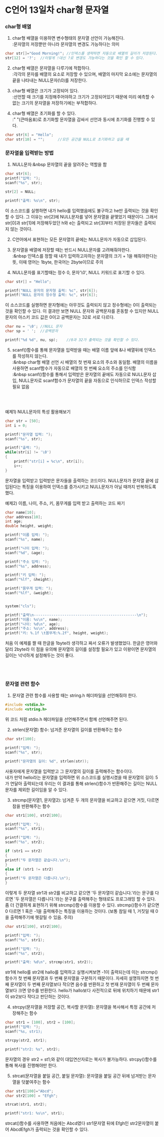 <h1>C언어 13일차 char형 문자열</h1>



<h3>char형 배열</h3>


1. char형 배열을 이용하면 변수형태의 문자열 선언이 가능해진다.<br>
:문자열의 저장뿐만 아니라 문자열의 변경도 가능하다는 의미
```C
char str[]="Good Morning!";	//인덱스를 생략하면 자동으로 배열의 길이가 저장된다.
str[12] = '?';	//이렇게 !대신 ?로 변경도 가능하다는 것을 확인 할 수 있다.
```

2. char형 배열은 문자열을 다루기에 적합하다.<br>
:각각의 문자를 배열의 요소로 저장할 수 있으며, 배열의 마지막 요소에는 문자열의 끝을 나타내는 NULL문자(\0)를 저장한다.

3. char형 배열은 크기가 고정되어 있다.<br>
:선언할 때 크기를 지정해주어야하고 크기가 고정되어있기 때문에 미리 예측할 수 없는 크기의 문자열을 저장하기에는 부적합하다.

4. char형 배열은 초기화를 할 수 있다.<br>
:" "(큰따옴표)로 초기화할 문자열을 감싸서 선언과 동시에 초기화를 진행할 수 있다.<br>
```C
char str[6] = "Hello";
char str[10] = "";		//모든 공간을 NULL로 초기화하고 싶을 때
```



<h3>문자열을 입력받는 방법</h3>

1. NULL문자:&nbsp 문자열의 끝을 알려주는 역할을 함<br>
```C
char str[6];
printf("입력: ");
scanf("%s", str);

str[2] = NULL;

printf("출력: %s\n", str);
```
이 소스코드를 실행하면 내가 hello를 입력했음에도 불구하고 he만 출력되는 것을 확인할 수 있다. 그 이유는 str[2]에 NULL문자를 넣어 문자열을 끝맺었기 때문이다.
그래서 str[0]과 str[1]에 저장해두었던 h와 e는 출력되고 str[3]부터 저장된 문자들은 출력되지 않는 것이다.

2. C언어에서 표현하는 모든 문자열의 끝에는 NULL문자가 자동으로 삽입된다.

3. 문자열을 배열에 저장할 때는 반드시 NULL문자를 고려해줘야한다.<br>
:&nbsp 인덱스를 정할 때 내가 입력하고자하는 문자열의 크기 + 1을 해줘야한다는 뜻, 이때 영어는 1byte, 한국어는 2byte이므로 주의

4. NULL문자를 표기할때는 정수 0, 문자'\0', NULL 키워드로 표기할 수 있다.<br>
```C
char str[] = "Hello";

printf("NULL 문자의 문자형 출력: %c", str[6]);
printf("NULL 문자의 정수형 출력: %c", str[6]);
```
이 소스코드를 실행하면 문자형에는 아무것도 출력되지 않고 정수형에는 0이 출력되는 것을 확인할 수 있다. 이 결과만 보면 NULL 문자와 공백문자를 혼동할 수 있지만 NULL 문자의 아스키 코드 값은 0이고 공백문자는 32로 서로 다르다.
```C
char nu = '\0';	//NULL 문자
char sp = ' ';	//공백문자

printf("%d %d", nu, sp);	//0과 32가 출력되는 것을 확인할 수 있다.
```


5. scanf()함수를 통해 문자열을 입력받을 때는 배열 이름 앞에 &나 배열뒤에 인덱스를 작성하지 않는다.<br>
:&nbsp char형 배열 선언 시 배열의 첫 번재 요소의 주소와 동일함. 배열의 이름을 사용하면 scanf함수가 자동으로 배열의 첫 번째 요소의 주소를 인식함<br>
:&nbsp scanf()함수를 통해서 입력받은 문자열의 끝에도 자동으로 NULL문자 삽입, NULL문자로 scanf함수가 문자열의 끝을 자동으로 인식하므로 인덱스 작성할 필요 없음

<br><br>


예제1) NULL문자의 특성 활용해보기
```C
char str = [50];
int i = 0;

printf("문자열 입력: ");
scanf("%s", str);

printf("출력: ");
while(str[i] != '\0')
{
	printf("str[i] = %c\n", str[i]);
	i++;
}
```
문자열을 입력받고 입력받은 문자들을 출력하는 코드이다. NULL문자가 문자열 끝에 삽입된다는 특징을 이용하여 인덱스를 증가시키고 NULL문자가 아닐 때까지 반복하도록 했다.

예제2) 이름, 나이, 주소, 키, 몸무게를 입력 받고 출력하는 코드 짜기
```C
char name[10];
char address[10];
int age;
double height, weight;

printf("이름 입력: ");
scanf("%s", name);

printf("나이 입력: ");
scanf("%d", &age);

printf("주소 입력: ");
scanf("%s", address);

printf("키 입력: ");
scanf("%lf", &height);

printf("몸무게 입력: ");
scanf("%lf", &weight);


system("cls");

printf("출력\n-----------------------------------------------\n");
printf("이름: %s\n", name);
printf("나이: %d\n", age);
printf("주소: %s\n", address);
printf("키: %.1f \t몸무게:%.2f", height, weight);
```
처음 이 예제를 짤 때 한글을 1byte라 생각하고 짜서 오류가 발생했었다. 한글은 영어와 달리 2byte라 이 점을 유의해 문자열의 길이를 설정할 필요가 있고 이왕이면 문자열의 길이는 넉넉하게 설정해두는 것이 좋다.


<br><br>

<h3>문자열 관련 함수</h3>

1. 문자열 관련 함수를 사용할 때는 string.h 헤더파일을 선언해줘야 한다.
```C
#include <stdio.h>
#include <string.h>
```
위 코드 처럼 stdio.h 헤더파일을 선언해주면서 함께 선언해주면 된다.

2. strlen(문자열) 함수: 넘겨준 문자열의 길이를 반환해주는 함수
```C
char str[100];

printf("입력: ");
scanf("%s", str);

printf("문자열의 길이: %d", strlen(str));
```
사용자에게 문자열을 입력받고 그 문자열의 길이를 출력해주는 함수이다.<br>
내가 만약 hello라는 문자열을 입력하면 위 소스코드를 실행시켰을 때 문자열의 길이: 5가 연달아 출력되는데 우리는 이 결과를 통해 strlen()함수가 반환해주는 길이는 NULL문자를 제외한 길이임을 알 수 있다.

3. strcmp(문자열1, 문자열2): 넘겨준 두 개의 문자열을 비교하고 같으면 거짓, 다르면 참을 반환해주는 함수
```C
char str1[100], str2[100];

printf("입력: ");
scanf("%s", str1);

printf("입력: ");
scanf("%s", str2);

if (str1 == str2)
{
printf("두 문자열은 같습니다.\n");
}
else if (str1 != str2)
{
printf("두 문자열은 다릅니다.\n");
}
```
이렇게 두 문자열 str1과 str2를 비교하고 같으면 '두 문자열이 같습니다.'라는 문구를 다르면 '두 문자열은 다릅니다.'라는 문구를 출력해주는 형태로도 프로그래밍 할 수 있다.
좀 더 간결하게 표현하기 위해 strcmp()함수를 이용할 수 있다. strcmp()함수가 같으면 0 다르면 1 혹은 -1을 출력해주는 특징을 이용하는 것이다.
(보통 참일 때 1, 거짓일 때 0을 출력해주기에 헷갈릴 수 있음. 주의)
```C
char str1[100], str2[100];

printf("입력: ");
scanf("%s", str1);

printf("입력: ");
scanf("%s", str2);

printf("출력: %d\n", strcmp(str1, str2));
```
str1에 hello를 str2에 hallo를 입력하고 실행시켜보면 -1이 출력되는데 이는 strcmp()함수가 첫 번째 문자열과 두 번째 문자열을 구분하기 때문이다.
자세히 설명하지면 첫 번째 문자열이 두 번째 문자열보다 작으면 음수를 반환하고 첫 번재 문자열이 두 번째 문자열보다 크면 양수를 반환한다.
hello가 hallo보다 사전적으로 뒤에 위치하기 때문에 str1이 str2보다 작다고 판단하는 것이다.

4. strcpy(문자열을 저장할 공간, 복사할 문자열): 문자열을 복사해서 특정 공간에 저장해주는 함수
```C
char str1 = [100], str2 = [100];
printf("입력: ");
scanf("%s, str1);

strcpy(str2, str1);

printf("str2: %s", str2);
```
문자열의 경우 str2 = st1;와 같이 대입연산자로는 복사가 불가능하다. strcpy()함수를 통해 복사를 진행해야만 한다.

5. strcat(문자열을 붙일 공간, 붙일 문자열): 문자열을 붙일 공간 뒤에 넘겨받는 문자열을 덧붙여주는 함수
```C
char str1[100]="Abcd";
char str2[100] = "Efgh";

strcat(str1, str2);

printf("str1: %s\n", str1);
```
strcat()함수를 사용하면 처음에는 Abcd였다 str1문자열 뒤에 Efgh인 str2문자열이 붙어 AbcdEfgh가 출력되는 것을 확인할 수 있다.

